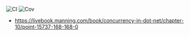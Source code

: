 ![CI](../../workflows/CI/badge.svg) ![Cov](../gh-pages/docs/badge_linecoverage.svg)


* https://livebook.manning.com/book/concurrency-in-dot-net/chapter-10/point-15737-168-168-0
